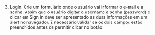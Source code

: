 3. Login.
Crie um formulário onde o usuário vai informar o e-mail e a senha. Assim que o usuário 
digitar o username a senha (password) e clicar em Sign in deve ser apresentado as duas 
informações em um alert no navegador.
É necessário validar se os dois campos estão preenchidos antes de permitir clicar no botão.